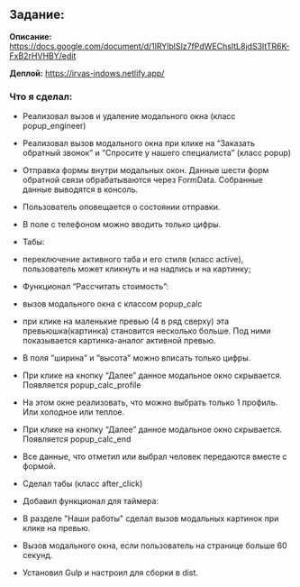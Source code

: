 ## Задание:

**Описание:** https://docs.google.com/document/d/1lRYlblSIz7fPdWEChsItL8jdS3ltTR6K-FxB2rHVHBY/edit

**Деплой:** https://irvas-indows.netlify.app/

### Что я сделал:

- Реализовал вызов и удаление модального окна (класс popup_engineer)

- Реализовал вызов модального окна при клике на “Заказать обратный звонок” и “Спросите у нашего специалиста” (класс popup)

- Отправка формы внутри модальных окон. Данные шести форм обратной связи обрабатываются через FormData. Собранные данные выводятся в консоль.
 - Пользователь оповещается о состоянии отправки.
 - В поле с телефоном можно вводить только цифры.

- Табы:

 - переключение активного таба и его стиля (класс active), пользователь может кликнуть и на надпись и на картинку;

- Функционал “Рассчитать стоимость”:

 - вызов модального окна с классом popup_calc
 - при клике на маленькие превью (4 в ряд сверху) эта превьюшка(картинка) становится несколько больше. Под ними показывается картинка-аналог активной превью.
 - В поля “ширина” и “высота” можно вписать только цифры.
 - При клике на кнопку “Далее” данное модальное окно скрывается. Появляется popup_calc_profile
 - На этом окне реализовать, что можно выбрать только 1 профиль. Или холодное или теплое.
 - При клике на кнопку “Далее” данное модальное окно скрывается. Появляется popup_calc_end
 - Все данные, что отметил или выбрал человек передаются вместе с формой.

- Сделал табы (класс after_click)

- Добавил функционал для таймера:

- В разделе "Наши работы" сделал вызов модальных картинок при клике на превью.

- Вызов модального окна, если пользователь на странице больше 60 секунд.

- Установил Gulp и настроил для сборки в dist.
